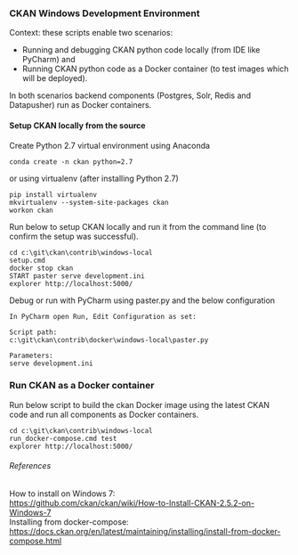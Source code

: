 ### CKAN Windows Development Environment

Context: these scripts enable two scenarios:
- Running and debugging CKAN python code locally (from IDE like PyCharm) and 
- Running CKAN python code as a Docker container (to test images which will be deployed). 

In both scenarios backend components (Postgres, Solr, Redis and Datapusher) run as Docker containers.

#### Setup CKAN locally from the source  
Create Python 2.7 virtual environment using Anaconda 

    conda create -n ckan python=2.7

or using virtualenv (after installing Python 2.7)

    pip install virtualenv
    mkvirtualenv --system-site-packages ckan
    workon ckan
    
Run below to setup CKAN locally and run it from the command line (to confirm the setup was successful). 

    cd c:\git\ckan\contrib\windows-local     
    setup.cmd
    docker stop ckan
    START paster serve development.ini
    explorer http://localhost:5000/   
 

Debug or run with PyCharm using paster.py and the below configuration  

    In PyCharm open Run, Edit Configuration as set:  
    
    Script path: 
    c:\git\ckan\contrib\docker\windows-local\paster.py   
    
    Parameters: 
    serve development.ini  


### Run CKAN as a Docker container 
Run below script to build the ckan Docker image using the latest CKAN code and run all components as Docker containers. 
  

    cd c:\git\ckan\contrib\windows-local  
    run_docker-compose.cmd test  
    explorer http://localhost:5000/  
  

###### References  
How to install on Windows 7:  
https://github.com/ckan/ckan/wiki/How-to-Install-CKAN-2.5.2-on-Windows-7  
Installing from docker-compose:  
https://docs.ckan.org/en/latest/maintaining/installing/install-from-docker-compose.html

